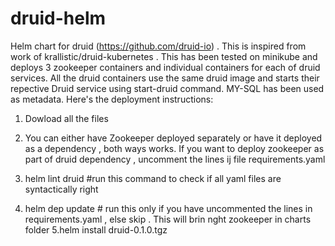 # druid-helm
Helm chart for druid (https://github.com/druid-io) . This is inspired from work of krallistic/druid-kubernetes . This has been tested on minikube and deploys 3 zookeeper containers and individual containers for each of druid services. All the druid containers use the same druid image and starts their repective Druid service using start-druid command. MY-SQL has been used as metadata. Here's the deployment instructions:
1. Dowload all the files 
2. You can either have Zookeeper deployed separately or have it deployed as a dependency , both ways works. If you want to deploy zookeeper as part of druid dependency , uncomment the lines ij file requirements.yaml

3. helm lint druid #run this command to check if all yaml files are syntactically right
4. helm dep update # run this only if you have uncommented the lines in requirements.yaml , else skip . This will brin nght zookeeper in charts folder
5.helm install druid-0.1.0.tgz

